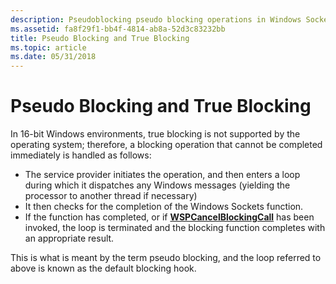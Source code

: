 ```yaml
---
description: Pseudoblocking pseudo blocking operations in Windows Sockets (Winsock).
ms.assetid: fa8f29f1-bb4f-4814-ab8a-52d3c83232bb
title: Pseudo Blocking and True Blocking
ms.topic: article
ms.date: 05/31/2018
---
```


# Pseudo Blocking and True Blocking

In 16-bit Windows environments, true blocking is not supported by the operating system; therefore, a blocking operation that cannot be completed immediately is handled as follows:

-   The service provider initiates the operation, and then enters a loop during which it dispatches any Windows messages (yielding the processor to another thread if necessary)
-   It then checks for the completion of the Windows Sockets function.
-   If the function has completed, or if [**WSPCancelBlockingCall**](/previous-versions/windows/desktop/legacy/ms742269(v=vs.85)) has been invoked, the loop is terminated and the blocking function completes with an appropriate result.

This is what is meant by the term pseudo blocking, and the loop referred to above is known as the default blocking hook.

 

 
